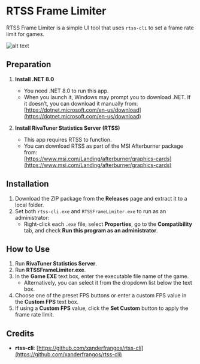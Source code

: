 # RTSS Frame Limiter

RTSS Frame Limiter is a simple UI tool that uses `rtss-cli` to set a frame rate limit for games.

![alt text](https://i.imgur.com/oldZIHd.png)

## Preparation

1. **Install .NET 8.0**  
   - You need .NET 8.0 to run this app.  
   - When you launch it, Windows may prompt you to download .NET. If it doesn’t, you can download it manually from:  
     [https://dotnet.microsoft.com/en-us/download](https://dotnet.microsoft.com/en-us/download)

2. **Install RivaTuner Statistics Server (RTSS)**  
   - This app requires RTSS to function.  
   - You can download RTSS as part of the MSI Afterburner package from:  
     [https://www.msi.com/Landing/afterburner/graphics-cards](https://www.msi.com/Landing/afterburner/graphics-cards)

## Installation

1. Download the ZIP package from the **Releases** page and extract it to a local folder.  
2. Set both `rtss-cli.exe` and `RTSSFrameLimiter.exe` to run as an administrator:  
   - Right-click each `.exe` file, select **Properties**, go to the **Compatibility** tab, and check **Run this program as an administrator**.

## How to Use

1. Run **RivaTuner Statistics Server**.
2. Run **RTSSFrameLimiter.exe**.
3. In the **Game EXE** text box, enter the executable file name of the game.  
   - Alternatively, you can select it from the dropdown list below the text box.
4. Choose one of the preset FPS buttons or enter a custom FPS value in the **Custom FPS** text box.
5. If using a **Custom FPS** value, click the **Set Custom** button to apply the frame rate limit.

## Credits

- **rtss-cli**: [https://github.com/xanderfrangos/rtss-cli](https://github.com/xanderfrangos/rtss-cli)
